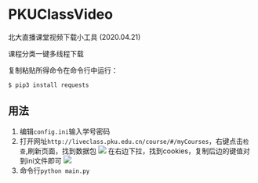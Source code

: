 ﻿# PKUClassVideo


北大直播课堂视频下载小工具 (2020.04.21)

课程分类一键多线程下载

复制粘贴所得命令在命令行中运行：
```console
$ pip3 install requests
```

## 用法

1. 编辑`config.ini`输入学号密码
2. 打开网址`http://liveclass.pku.edu.cn/course/#/myCourses`，右键点击`检查`,刷新页面，找到数据包
![](https://github.com/LoseNine/PKUClassVideo/blob/master/img/1.PNG)
在右边下拉，找到cookies，复制后边的键值对到ini文件即可
![](https://github.com/LoseNine/PKUClassVideo/blob/master/img/2.PNG)
2. 命令行`python main.py`
